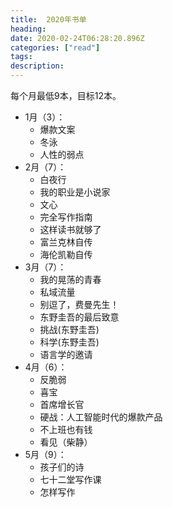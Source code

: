 ```yaml
---
title:  2020年书单
heading: 
date: 2020-02-24T06:28:20.896Z
categories: ["read"]
tags: 
description: 
---
```


每个月最低9本，目标12本。

- 1月（3）：
    - 爆款文案
    - 冬泳
    - 人性的弱点
- 2月（7）：
    - 白夜行
    - 我的职业是小说家
    - 文心
    - 完全写作指南
    - 这样读书就够了
    - 富兰克林自传
    - 海伦凯勒自传
- 3月（7）：
    - 我的晃荡的青春
    - 私域流量
    - 别逗了，费曼先生！
    - 东野圭吾的最后致意
    - 挑战(东野圭吾)
    - 科学(东野圭吾)
    - 语言学的邀请
- 4月（6）：
    - 反脆弱 
    - 喜宝
    - 首席增长官
    - 硬战：人工智能时代的爆款产品
    - 不上班也有钱
    - 看见（柴静）
- 5月（9）：
    - 孩子们的诗
    - 七十二堂写作课
    - 怎样写作


